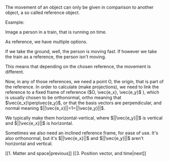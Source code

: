 The movement of an object can only be given in comparison to another object, a so called reference object.

Example:

Image a person in a train, that is running on time.

As reference, we have multiple options.

If we take the ground, well, the person is moving fast.
If however we take the train as a reference, the person isn't moving.

This means that depending on the chosen reference, the movement is different.

Now, in any of those references, we need a point O, the origin, that is part of the reference.
In order to calculate (make projections), we need to link the reference to a fixed frame of reference ($O, \vec{e_x}, \vec{e_y}$ ), which is usually chosen to be orthonormal, ortho meaning that $\vec{e_x}\perp\vec{e_y}$, or that the basis vectors are perpendicular, and normal meaning $||\vec{e_x}||=1=||\vec{e_y}||$.

We typically make them horizontal-vertical, where $||\vec{e_y}||$ is vertical and $||\vec{e_x}||$ is horizontal.

Sometimes we also need an inclined reference frame, for ease of use. It's also orthonormal, but it's $||\vec{e_x}||$ and $||\vec{e_y}||$ aren't horizontal and vertical.

[[1. Matter and space|previous]]
[[3. Position vector, and time|next]]
